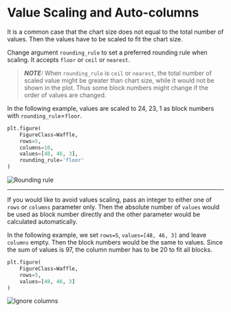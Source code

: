 # Value Scaling and Auto-columns

It is a common case that the chart size does not equal to the total number of values. Then the values have to be scaled to fit the chart size.

Change argument `rounding_rule` to set a preferred rounding rule when scaling. It accepts `floor` or `ceil` or `nearest`.

> **_NOTE:_** When `rounding_rule` is `ceil` or `nearest`, the total number of scaled value might be greater than chart size, while it would not be shown in the plot. Thus some block numbers might change if the order of values are changed.

In the following example, values are scaled to 24, 23, 1 as block numbers with `rounding_rule`=`floor`.

```python
plt.figure(
    FigureClass=Waffle,
    rows=5,
    columns=10,
    values=[48, 46, 3],
    rounding_rule='floor'
)
```

<img class="img_middle" alt="Rounding rule" src="https://raw.githubusercontent.com/gyli/PyWaffle/master/examples/docs/value_scaling_and_auto_columns_rounding_rule.svg?sanitize=true">

---

If you would like to avoid values scaling, pass an integer to either one of `rows` or `columns` parameter only. Then the absolute number of `values` would be used as block number directly and the other parameter would be calculated automatically.

In the following example, we set `rows=5`, `values=[48, 46, 3]` and leave `columns` empty. Then the block numbers would be the same to values. Since the sum of values is 97, the column number has to be 20 to fit all blocks.

```python
plt.figure(
    FigureClass=Waffle,
    rows=5,
    values=[48, 46, 3]
)
```

<img class="img_middle" alt="Ignore columns" src="https://raw.githubusercontent.com/gyli/PyWaffle/master/examples/docs/value_scaling_and_auto_columns_ignore_columns.svg?sanitize=true">

